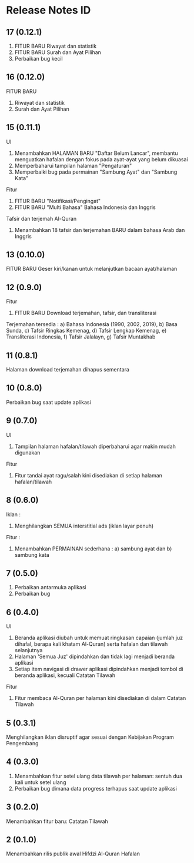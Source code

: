 # Release Notes ID

## 17 (0.12.1)

1. FITUR BARU Riwayat dan statistik
2. FITUR BARU Surah dan Ayat Pilihan
3. Perbaikan bug kecil

## 16 (0.12.0)

FITUR BARU
1. Riwayat dan statistik
2. Surah dan Ayat Pilihan

## 15 (0.11.1) 

UI

1. Menambahkan HALAMAN BARU "Daftar Belum Lancar", membantu menguatkan hafalan dengan fokus pada ayat-ayat yang belum dikuasai
2. Memperbaharui tampilan halaman "Pengaturan"
3. Memperbaiki bug pada permainan "Sambung Ayat" dan "Sambung Kata"

Fitur

1. FITUR BARU "Notifikasi/Pengingat"
2. FITUR BARU "Multi Bahasa" Bahasa Indonesia dan Inggris

Tafsir dan terjemah Al-Quran

1. Menambahkan 18 tafsir dan terjemahan BARU dalam bahasa Arab dan Inggris
## 13 (0.10.0)

FITUR BARU Geser kiri/kanan untuk melanjutkan bacaan ayat/halaman

## 12 (0.9.0)

Fitur
1. FITUR BARU Download terjemahan, tafsir, dan transliterasi

Terjemahan tersedia :
a) Bahasa Indonesia (1990, 2002, 2019), b) Basa Sunda, c) Tafsir Ringkas Kemenag, d) Tafsir Lengkap Kemenag, e) Transliterasi Indonesia, f) Tafsir Jalalayn, g) Tafsir Muntakhab

## 11 (0.8.1)

Halaman download terjemahan dihapus sementara

## 10 (0.8.0)

Perbaikan bug saat update aplikasi

## 9 (0.7.0)

UI
1. Tampilan halaman hafalan/tilawah diperbaharui agar makin mudah digunakan

Fitur
1. Fitur tandai ayat ragu/salah kini disediakan di setiap halaman hafalan/tilawah

## 8 (0.6.0)

Iklan :
1. Menghilangkan SEMUA interstitial ads (iklan layar penuh)

Fitur :
1. Menambahkan PERMAINAN sederhana : a) sambung ayat dan b) sambung kata

## 7 (0.5.0)

1. Perbaikan antarmuka aplikasi
2. Perbaikan bug

## 6 (0.4.0)

UI
1. Beranda aplikasi diubah untuk memuat ringkasan capaian (jumlah juz dihafal, berapa kali khatam Al-Quran) serta hafalan dan tilawah selanjutnya
2. Halaman 'Semua Juz' dipindahkan dan tidak lagi menjadi beranda aplikasi
3. Setiap item navigasi di drawer aplikasi dipindahkan menjadi tombol di beranda aplikasi, kecuali Catatan Tilawah

Fitur
1. Fitur membaca Al-Quran per halaman kini disediakan di dalam Catatan Tilawah

## 5 (0.3.1)

Menghilangkan iklan disruptif agar sesuai dengan Kebijakan Program Pengembang

## 4 (0.3.0)

1. Menambahkan fitur setel ulang data tilawah per halaman: sentuh dua kali untuk setel ulang
2. Perbaikan bug dimana data progress terhapus saat update aplikasi

## 3 (0.2.0)

Menambahkan fitur baru: Catatan Tilawah

## 2 (0.1.0)

Menambahkan rilis publik awal Hifdzi Al-Quran Hafalan

